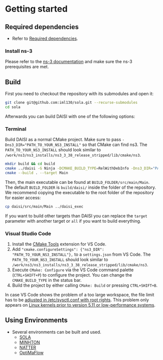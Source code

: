 # Getting started
<!-- 
## Quickstart (if we want to)

- Install, build and run cpps on Ubuntu 22.04 or using apt
- find logfile

- **TO BE TESTED**

### Install dependencies

ns-3

```sh
apt install g++ python3 cmake ninja-build git ccache
apt install wget bzip2
wget -N https://www.nsnam.org/releases/ns-allinone-3.38.tar.bz2
tar xjf ns-allinone-3.38.tar.bz2
cd ns-allinone-3.38
cmake ns-3.38/ -DCMAKE_BUILD_TYPE=Release -DNS3_ENABLED_MODULES="core;mobility;applications;network;bridge;csma;wifi;netsimulyzer" -DCMAKE_INSTALL_PREFIX=/work/ns3/ns3_installs/ns3_3_38_release_stripped
make && make install
```

Other dependencies

```sh
apt install libyaml-cpp-dev libsqlite3-dev uuid-dev libevent-dev
```

### Build

First you need to checkout the repository with its submodules and open it:

```sh
git clone git@github.com:iml130/sola.git --recurse-submodules
cd sola
```

Build DAISI as a normal CMake project.
Make sure to pass ``-Dns3_DIR="PATH_TO_YOUR_NS3_INSTALL"`` so that CMake can find ns3.
The `PATH_TO_YOUR_NS3_INSTALL` should look similar to `/work/ns3/ns3_installs/ns3_3_38_release_stripped/lib/cmake/ns3`.

```sh
mkdir build && cd build
cmake ../daisi -G Ninja -DCMAKE_BUILD_TYPE=RelWithDebInfo -Dns3_DIR="PATH_TO_YOUR_NS3_INSTALL"
cmake --build . --target Main
```

Then, the main executable can be found at `BUILD_FOLDER/src/main/Main`.
The default `BUILD_FOLDER` is `build/daisi/` inside the folder of the repository.
We recommend copying the executable to the root folder of the repository for easier access:

```sh
cp daisi/src/main/Main ../daisi_exec
```

A requirement is to set the environment variables, at least the `LD_LIBRARY_PATH`, while running cpps or sola (standalone) additionally require setting the `MINHTONDIR`:

```sh
export LD_LIBRARY_PATH=/work/ns3/ns3_installs/ns3_3_38_release_stripped/lib
export MINHTONDIR=`pwd`/minhton
```

### Run

```sh
./daisi_exec --environment=cpps --scenario=daisi/scenarios/cpps/default.yml
```

- Read the logfile
    - find filename
    - open with sqlite
    - open with  -->


## Required dependencies

- Refer to [Required dependencies](../../docs/index.md#required-dependencies).

### Install ns-3

Please refer to the [ns-3 documentation](https://www.nsnam.org/documentation/) and make sure the ns-3 prerequisites are met.

## Build 

First you need to checkout the repository with its submodules and open it:

```sh
git clone git@github.com:iml130/sola.git --recurse-submodules
cd sola
```

Afterwards you can build DAISI with one of the following options:

### Terminal

Build DAISI as a normal CMake project.
Make sure to pass ``-Dns3_DIR="PATH_TO_YOUR_NS3_INSTALL"`` so that CMake can find ns3.
The `PATH_TO_YOUR_NS3_INSTALL` should look similar to `/work/ns3/ns3_installs/ns3_3_38_release_stripped/lib/cmake/ns3`.

```sh
mkdir build && cd build
cmake ../daisi -G Ninja -DCMAKE_BUILD_TYPE=RelWithDebInfo -Dns3_DIR="PATH_TO_YOUR_NS3_INSTALL"
cmake --build . --target Main
```

Then, the main executable can be found at `BUILD_FOLDER/src/main/Main`.
The default `BUILD_FOLDER` is `build/daisi/` inside the folder of the repository.
We recommend copying the executable to the root folder of the repository for easier access:

```sh
cp daisi/src/main/Main ../daisi_exec
```

If you want to build other targets than DAISI you can replace the `target` parameter with another target or `all` if you want to build everything.

### Visual Studio Code

<!--We provide some files that makes it easy to build, run and debug DAISI with [Visual Studio Code](https://code.visualstudio.com/).

1. Open your sola-ns3/DAISI folder within VS Code.
2. Run ``vscode.py``. It will ask you, which installed ns3 version should be used (searching at ``/work/ns3/ns3_installs``) and which generator to use.
5. Easily select the debug configuration and press F5 - happy debugging :)-->

1. Install the [CMake Tools](https://marketplace.visualstudio.com/items?itemName=ms-vscode.cmake-tools) extension for VS Code.
2. Add `"cmake.configureSettings": {"ns3_DIR": "PATH_TO_YOUR_NS3_INSTALL"},` to a `settings.json` from VS Code. The `PATH_TO_YOUR_NS3_INSTALL` should look similar to `/work/ns3/ns3_installs/ns3_3_38_release_stripped/lib/cmake/ns3`.
3. Execute ``CMake: Configure`` via the VS Code command palette (``CTRL+SHIFT+P``) to configure the project. You can change the ``CMAKE_BUILD_TYPE`` in the status bar.
4. Build the project by either calling ``CMake: Build`` or pressing ``CTRL+SHIFT+B``.

In case VS Code shows the problem of a too large workspace, the file limit has to be [adjusted in /etc/sysctl.conf with root rights](https://code.visualstudio.com/docs/setup/linux#_visual-studio-code-is-unable-to-watch-for-file-changes-in-this-large-workspace-error-enospc).
This problem only appears on [Linux kernels prior to version 5.11 or low-performance systems](https://github.com/torvalds/linux/commit/92890123749bafc317bbfacbe0a62ce08d78efb7).

## Using Environments

- Several environments can be built and used. 
    - [SOLA](./sola-ns3/using.md)
    - [MINHTON](./minhton-ns3/using.md)
    - [NATTER](./natter-ns3/using.md)
    - [OptiMaFlow](./optimaflow-ns3/using.md)
